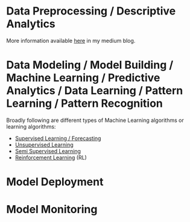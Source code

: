 # Data Preprocessing / Descriptive Analytics
More information available [here](https://khetansarvesh.medium.com/tabular-data-pre-processing-pipeline-af083cab9c52) in my medium blog.

# Data Modeling / Model Building / Machine Learning / Predictive Analytics / Data Learning / Pattern Learning / Pattern Recognition
Broadly following are different types of Machine Learning algorithms or learning algorithms:
- [Supervised Learning / Forecasting](https://github.com/khetansarvesh/Tabular-Cross-Sectional-Modelling/blob/main/modelling/supervised_learning.md)
- [Unsupervised Learning](https://github.com/khetansarvesh/Tabular-Cross-Sectional-Modelling/blob/main/modelling/unsupervised_learning.md)
- [Semi Supervised Learning](https://github.com/khetansarvesh/Tabular-Cross-Sectional-Modelling/blob/main/modelling/semi_supervised_learning.md)
- [Reinforcement Learning](https://github.com/khetansarvesh/Tabular-Cross-Sectional-Modelling/blob/main/modelling/reinforcement_learning.md) (RL)

# Model Deployment

# Model Monitoring
